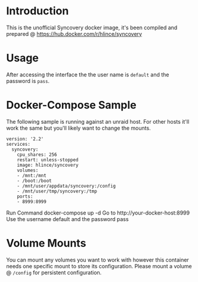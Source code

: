 # Introduction
This is the unofficial Syncovery docker image, it's been compiled and prepared @ https://hub.docker.com/r/hlince/syncovery

# Usage
After accessing the interface the the user name is `default` and the password is `pass`.

# Docker-Compose Sample
The following sample is running against an unraid host. For other hosts it'll work the same but you'll likely want to change the mounts.

```
version: '2.2'
services:
  syncovery:
    cpu_shares: 256
    restart: unless-stopped
    image: hlince/syncovery
    volumes:
    - /mnt:/mnt
    - /boot:/boot
    - /mnt/user/appdata/syncovery:/config
    - /mnt/user/tmp/syncovery:/tmp
    ports:
    - 8999:8999
```
Run Command docker-compose up -d
Go to http://your-docker-host:8999
Use the username default and the password pass

# Volume Mounts

You can mount any volumes you want to work with however this container needs one specific mount to store its configuration. Please mount a volume @ `/config` for persistent configuration. 
